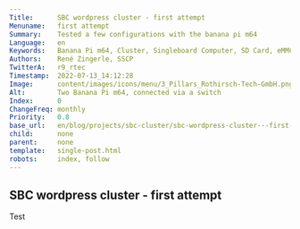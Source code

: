 ```yaml
---
Title:      SBC wordpress cluster - first attempt
Menuname:   first attempt
Summary:    Tested a few configurations with the banana pi m64
Language:   en
Keywords:   Banana Pi m64, Cluster, Singleboard Computer, SD Card, eMMC, Lab
Authors:    René Zingerle, SSCP
TwitterA:   r9_rtec
Timestamp:  2022-07-13_14:12:28
Image:      content/images/icons/menu/3_Pillars_Rothirsch-Tech-GmbH.png
Alt:        Two Banana Pi m64, connected via a switch
Index:      0
ChangeFreq: monthly
Priority:   0.8
base_url:   en/blog/projects/sbc-cluster/sbc-wordpress-cluster---first-attempt.html
child:      none
parent:     none
template:   single-post.html
robots:     index, follow
---
```


## SBC wordpress cluster - first attempt

Test
